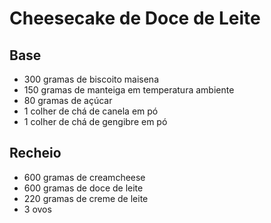 
# Cheesecake de Doce de Leite



## Base


 - 300 gramas de biscoito maisena
 - 150 gramas de manteiga em temperatura ambiente 
 - 80 gramas de açúcar 
 - 1 colher de chá de canela em pó 
 - 1 colher de chá de gengibre em pó 

## Recheio

 - 600 gramas de creamcheese
 - 600 gramas de doce de leite
 - 220 gramas de creme de leite
 - 3 ovos